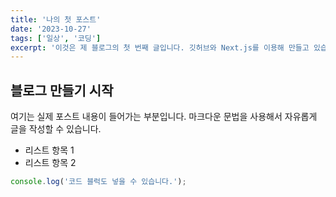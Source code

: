 ```yaml
---
title: '나의 첫 포스트'
date: '2023-10-27'
tags: ['일상', '코딩']
excerpt: '이것은 제 블로그의 첫 번째 글입니다. 깃허브와 Next.js를 이용해 만들고 있습니다.'
---
```


## 블로그 만들기 시작

여기는 실제 포스트 내용이 들어가는 부분입니다.
마크다운 문법을 사용해서 자유롭게 글을 작성할 수 있습니다.

- 리스트 항목 1
- 리스트 항목 2

```javascript
console.log('코드 블럭도 넣을 수 있습니다.');
```

